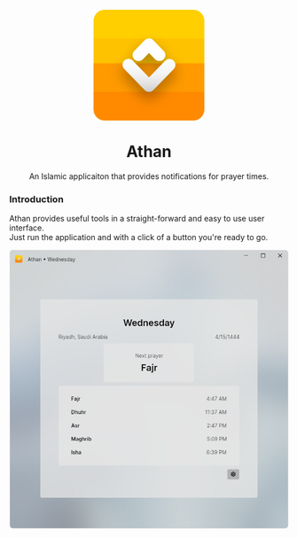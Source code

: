 <p align="center">
    <img width="200" height="200" align="center" src="Assets/Logo.png">
</p>

<h1 align="center">
  Athan
</h1>

<p align="center">
  An Islamic applicaiton that provides notifications for prayer times.
</p>

### Introduction
Athan provides useful tools in a straight-forward and easy to use user interface.  
  Just run the application and with a click of a button you're ready to go.

<p align="center">
    <img align="center" src="Assets/Screenshot.png">
</p>
